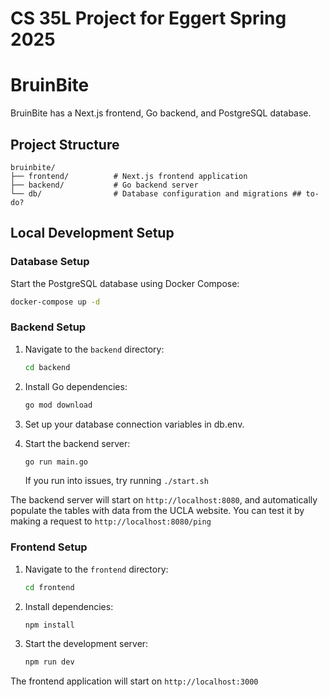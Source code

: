 # CS 35L Project for Eggert Spring 2025

# BruinBite

BruinBite has a Next.js frontend, Go backend, and PostgreSQL database.

## Project Structure

```
bruinbite/
├── frontend/          # Next.js frontend application
├── backend/           # Go backend server
└── db/                # Database configuration and migrations ## to-do?
```

## Local Development Setup

### Database Setup

Start the PostgreSQL database using Docker Compose:
   ```bash
   docker-compose up -d
   ```

### Backend Setup

1. Navigate to the `backend` directory:
   ```bash
   cd backend
   ```

2. Install Go dependencies:
   ```bash
   go mod download
   ```

3. Set up your database connection variables in db.env.

4. Start the backend server:
   ```bash
   go run main.go
   ```
   If you run into issues, try running `./start.sh`

The backend server will start on `http://localhost:8080`, and automatically populate the tables with data from the UCLA website. You can test it by making a request to `http://localhost:8080/ping`

### Frontend Setup

1. Navigate to the `frontend` directory:
   ```bash
   cd frontend
   ```

2. Install dependencies:
   ```bash
   npm install
   ```

3. Start the development server:
   ```bash
   npm run dev
   ```

The frontend application will start on `http://localhost:3000`
